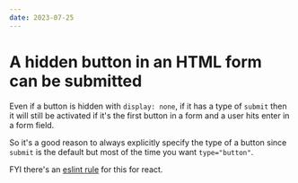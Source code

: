 ```yaml
---
date: 2023-07-25
---
```


# A hidden button in an HTML form can be submitted

Even if a button is hidden with `display: none`, if it has a type of `submit` then it will still be activated if it's the first button in a form and a user hits enter in a form field.

So it's a good reason to always explicitly specify the type of a button since `submit` is the default but most of the time you want `type="button"`.

FYI there's an [eslint rule](https://github.com/jsx-eslint/eslint-plugin-react/blob/master/docs/rules/button-has-type.md) for this for react.

